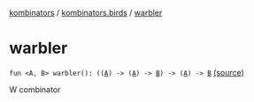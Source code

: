 [kombinators](../index.md) / [kombinators.birds](index.md) / [warbler](./warbler.md)

# warbler

`fun <A, B> warbler(): ((`[`A`](warbler.md#A)`) -> (`[`A`](warbler.md#A)`) -> `[`B`](warbler.md#B)`) -> (`[`A`](warbler.md#A)`) -> `[`B`](warbler.md#B) [(source)](https://github.com/pardom/kombinators/tree/master/src/main/kotlin/kombinators/birds/warbler.kt#L6)

W combinator

